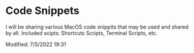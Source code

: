 # Code Snippets

I will be sharing various MacOS code snippits that may be used and shared by all.
Included scipts: Shortcuts Scripts, Terminal Scripts, etc.

Modified: 7/5/2022 19:31 
